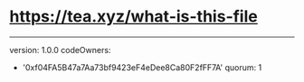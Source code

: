 # https://tea.xyz/what-is-this-file
---
version: 1.0.0
codeOwners:
  - '0xf04FA5B47a7Aa73bf9423eF4eDee8Ca80F2fFF7A'
quorum: 1
